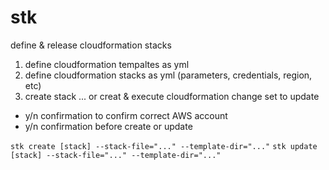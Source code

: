 # stk
define &amp; release cloudformation stacks

1) define cloudformation tempaltes as yml
2) define cloudformation stacks as yml (parameters, credentials, region, etc)
3) create stack ... or creat & execute cloudformation change set to update

* y/n confirmation to confirm correct AWS account
* y/n confirmation before create or update

`stk create [stack] --stack-file="..." --template-dir="..."`
`stk update [stack] --stack-file="..." --template-dir="..."`



